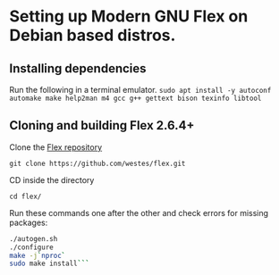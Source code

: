 # Setting up Modern GNU Flex on Debian based distros.
## Installing dependencies
Run the following in a terminal emulator.
`sudo apt install -y autoconf automake make help2man m4 gcc g++ gettext bison texinfo libtool`

## Cloning and building Flex 2.6.4+
Clone the [Flex repository](https://github.com/westes/flex)

`git clone https://github.com/westes/flex.git`

CD inside the directory

`cd flex/`

Run these commands one after the other and check errors for missing packages:
```sh
./autogen.sh
./configure
make -j`nproc`
sudo make install```